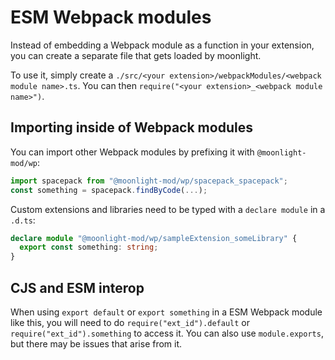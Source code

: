 # ESM Webpack modules

Instead of embedding a Webpack module as a function in your extension, you can create a separate file that gets loaded by moonlight.

To use it, simply create a `./src/<your extension>/webpackModules/<webpack module name>.ts`. You can then `require("<your extension>_<webpack module name>")`.

## Importing inside of Webpack modules

You can import other Webpack modules by prefixing it with `@moonlight-mod/wp`:

```ts
import spacepack from "@moonlight-mod/wp/spacepack_spacepack";
const something = spacepack.findByCode(...);
```

Custom extensions and libraries need to be typed with a `declare module` in a `.d.ts`:

```ts
declare module "@moonlight-mod/wp/sampleExtension_someLibrary" {
  export const something: string;
}
```

## CJS and ESM interop

When using `export default` or `export something` in a ESM Webpack module like this, you will need to do `require("ext_id").default` or `require("ext_id").something` to access it. You can also use `module.exports`, but there may be issues that arise from it.
